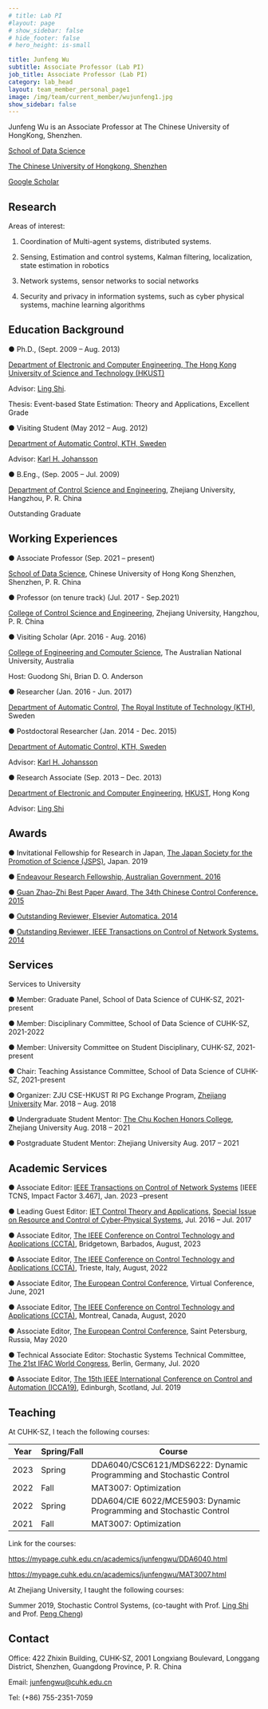 ```yaml
---
# title: Lab PI
#layout: page
# show_sidebar: false
# hide_footer: false
# hero_height: is-small

title: Junfeng Wu
subtitle: Associate Professor (Lab PI)
job_title: Associate Professor (Lab PI)
category: lab_head
layout: team_member_personal_page1
image: /img/team/current_member/wujunfeng1.jpg
show_sidebar: false
---
```




Junfeng Wu is an Associate Professor at The Chinese University of HongKong, Shenzhen.

[School of Data Science](https://sds.cuhk.edu.cn/)

[The Chinese University of Hongkong, Shenzhen](https://www.cuhk.edu.cn/en)

[Google Scholar](https://scholar.google.com/citations?user=tfkculkAAAAJ&hl=en)

## Research

Areas of interest:

1. Coordination of Multi-agent systems, distributed systems.

2. Sensing, Estimation and control systems, Kalman filtering, localization, state estimation in robotics

3. Network systems, sensor networks to social networks

4. Security and privacy in information systems, such as cyber physical systems, machine learning algorithms

## Education Background

● Ph.D., (Sept. 2009 – Aug. 2013)

[Department of Electronic and Computer Engineering, The Hong Kong University of Science and Technology (HKUST)](https://hkust.edu.hk/)

Advisor: [Ling Shi](https://eesling.home.ece.ust.hk/).

Thesis: Event-based State Estimation: Theory and Applications, Excellent Grade

● Visiting Student (May 2012 – Aug. 2012)

[Department of Automatic Control, KTH, Sweden](https://www.kth.se/is/dcs/division-of-decision-and-control-systems-1.788078)

Advisor: [Karl H. Johansson](https://people.kth.se/~kallej/)

● B.Eng., (Sep. 2005 – Jul. 2009)

[Department of Control Science and Engineering](http://www.cse.zju.edu.cn/), Zhejiang University, Hangzhou, P. R. China

Outstanding Graduate

## Working Experiences

● Associate Professor (Sep. 2021 – present)

[School of Data Science](https://sds.cuhk.edu.cn/), Chinese University of Hong Kong Shenzhen, Shenzhen, P. R. China

● Professor (on tenure track) (Jul. 2017 - Sep.2021)

[College of Control Science and Engineering](https://www.access.kth.se/en), Zhejiang University, Hangzhou, P. R. China

● Visiting Scholar (Apr. 2016 - Aug. 2016)

[College of Engineering and Computer Science](https://cecc.anu.edu.au/), The Australian National University, Australia

Host: Guodong Shi, Brian D. O. Anderson

● Researcher (Jan. 2016 - Jun. 2017)

[Department of Automatic Control](https://www.kth.se/is/dcs/division-of-decision-and-control-systems-1.788078%20https://www.kth.se/en), [The Royal Institute of Technology (KTH)](https://www.kth.se/en), Sweden

● Postdoctoral Researcher (Jan. 2014 - Dec. 2015)

[Department of Automatic Control, KTH, Sweden](https://www.kth.se/is/dcs/division-of-decision-and-control-systems-1.788078)

Advisor: [Karl H. Johansson](https://people.kth.se/~kallej/)

● Research Associate (Sep. 2013 – Dec. 2013)

[Department of Electronic and Computer Engineering](https://ece.hkust.edu.hk/), [HKUST](https://eesling.home.ece.ust.hk/), Hong Kong

Advisor: [Ling Shi](https://eesling.home.ece.ust.hk/)

## Awards

● Invitational Fellowship for Research in Japan, [The Japan Society for the Promotion of Science (JSPS)](https://www.jsps.go.jp/english/), Japan. 2019

● [Endeavour Research Fellowship, Australian Government. 2016](https://internationaleducation.gov.au/scholarships/Scholarships-and-Fellowships/Pages)

● [Guan Zhao-Zhi Best Paper Award, The 34th Chinese Control Conference. 2015](http://tcct.amss.ac.cn/about%20gzz/awarding%20rules.html)

● [Outstanding Reviewer, Elsevier Automatica. 2014](https://www.sciencedirect.com/journal/automatica)

● [Outstanding Reviewer, IEEE Transactions on Control of Network Systems. 2014](https://ieee-cas.org/publication/ieee-transactions-control-network-systems)

## Services

Services to University

● Member: Graduate Panel, School of Data Science of CUHK-SZ, 2021-present

● Member: Disciplinary Committee, School of Data Science of CUHK-SZ, 2021-2022

● Member: University Committee on Student Disciplinary, CUHK-SZ, 2021-present

● Chair: Teaching Assistance Committee, School of Data Science of CUHK-SZ, 2021-present

● Organizer: ZJU CSE-HKUST RI PG Exchange Program, [Zhejiang University](https://www.zju.edu.cn/english/) Mar. 2018 – Aug. 2018

● Undergraduate Student Mentor: [The Chu Kochen Honors College](http://ckc.zju.edu.cn/ckcen/), Zhejiang University Aug. 2018 – 2021

● Postgraduate Student Mentor: Zhejiang University Aug. 2017 – 2021

## Academic Services

● Associate Editor: [IEEE Transactions on Control of Network Systems](https://ieeecss.org/publication/transactions-control-network-systems) [IEEE TCNS, Impact Factor 3.467], Jan. 2023 –present

● Leading Guest Editor: [IET Control Theory and Applications](https://ietresearch.onlinelibrary.wiley.com/doi/10.1049/iet-cta.2017.0663), [Special Issue on Resource and Control of Cyber-Physical Systems](https://ietresearch.onlinelibrary.wiley.com/doi/10.1049/iet-cta.2017.0663), Jul. 2016 – Jul. 2017

● Associate Editor, [The IEEE Conference on Control Technology and Applications (CCTA)](https://ieeeccta.org/), Bridgetown, Barbados, August, 2023

● Associate Editor, [The IEEE Conference on Control Technology and Applications (CCTA)](https://ccta2022.ieeecss.org/), Trieste, Italy, August, 2022

● Associate Editor, [The European Control Conference](https://ecc21.euca-ecc.org/), Virtual Conference, June, 2021

● Associate Editor, [The IEEE Conference on Control Technology and Applications (CCTA)](https://ieeecss.org/event/4th-ieee-conference-control-technology-and-applications), Montreal, Canada, August, 2020

● Associate Editor, [The European Control Conference](https://ecc20.euca-ecc.org/conference-editorial-board/index.html), Saint Petersburg, Russia, May 2020

● Technical Associate Editor: Stochastic Systems Technical Committee, [The 21st IFAC World Congress](https://www.ifac2020.org/), Berlin, Germany, Jul. 2020

● Associate Editor, [The 15th IEEE International Conference on Control and Automation (ICCA19)](https://controls.papercept.net/conferences/conferences/ICCA19/program/), Edinburgh, Scotland, Jul. 2019

## Teaching

At CUHK-SZ, I teach the following courses:

| Year | Spring/Fall | Course |
|------|-------------|--------|
| 2023 | Spring | DDA6040/CSC6121/MDS6222: Dynamic Programming and Stochastic Control |
| 2022 | Fall | MAT3007: Optimization |
| 2022 | Spring | DDA604/CIE 6022/MCE5903: Dynamic Programming and Stochastic Control |
| 2021 | Fall | MAT3007: Optimization |

Link for the courses:

https://mypage.cuhk.edu.cn/academics/junfengwu/DDA6040.html

https://mypage.cuhk.edu.cn/academics/junfengwu/MAT3007.html

At Zhejiang University, I taught the following courses:

Summer 2019, Stochastic Control Systems, (co-taught with Prof. [Ling Shi](http://eesling.home.ece.ust.hk/) and Prof. [Peng Cheng](https://person.zju.edu.cn/en/cp))

## Contact

Office: 422 Zhixin Building, CUHK-SZ, 2001 Longxiang Boulevard, Longgang District, Shenzhen, Guangdong Province, P. R. China

Email: junfengwu@cuhk.edu.cn

Tel: (+86) 755-2351-7059



<!--
<h1 style="font-size:35px;">Lab PI</h1>
<br>
<div class="columns is-multiline">
  {% assign sorted_faculty = site.team | where:"category","lab_head" %}
  {% for person in sorted_faculty %}
  <div class="column is-3-desktop is-6-tablet">
    <a href="{{ person.url | prepend: site.baseurl }}">
      <div class="card">
        {% if person.image %}
        <div class="card-image">
          <figure class="image is-4by3">
            <img src="{{ person.image }}" alt="{{ person.title }}" />
          </figure>
        </div>
        {% endif %}
        <div class="card-content">
          <p class="title is-5">{{ person.title }}</p>
          <p class="subtitle is-6">{{ person.subtitle }}</p>
        </div>
      </div>
    </a>
  </div>
  {% endfor %}
</div> -->